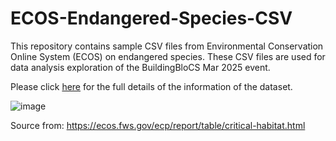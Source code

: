 # ECOS-Endangered-Species-CSV
This repository contains sample CSV files from Environmental Conservation Online System (ECOS) on endangered species. These CSV files are used for data analysis exploration of the BuildingBloCS Mar 2025 event.

Please click [here](https://ecos.fws.gov/ecp/report/table/critical-habitat.html) for the full details of the information of the dataset. 

![image](https://github.com/user-attachments/assets/3632620c-215c-4d2f-a746-de26a30efafc)

Source from: 
https://ecos.fws.gov/ecp/report/table/critical-habitat.html

